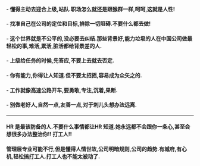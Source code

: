
#### - 懂得主动去迎合上级,站队.职场怎么就还是跟猴群一样,呵呵,这就是人性!
#### - 找准自己在公司的定位和目标,排除一切阻碍.不要什么都去做!
#### - 这个世界就是不公平的,没必要去纠结.那些背景好,能力垃圾的人在中国公司做最轻松的事,难活,累活,脏活都给背景差的人.
#### - 上级给任务的时候,先答应,不要上去就去否定.
#### - 你有能力,你得让人知道.但不要太招摇,容易成为众矢之的.
#### - 工作就像高速公路开车,要勇敢,专注,沉着,果断.
#### - 别做老好人,自然一点,友善一点,对于刺儿头想办法远离.

-------------------------------------------------------------------------------------------------------------
#### HR 是最该防备的人.不要什么事情都让HR 知道.她永远都不会跟你一条心,甚至会想很多办法整治你!! 打工人!!
#### 管理层专业可能不行,但是懂得人情世故,公司明暗规则,公司的趋势.有城府,有心机,轻松搞打工人.打工人也不能太被动了.
